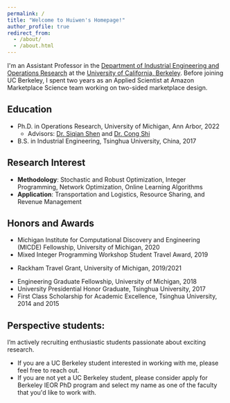 ```yaml
---
permalink: /
title: "Welcome to Huiwen's Homepage!"
author_profile: true
redirect_from: 
  - /about/
  - /about.html
---
```


I'm an Assistant Professor in the [Department of Industrial Engineering and Operations Research](https://ieor.berkeley.edu/) at the [University of California, Berkeley](https://www.berkeley.edu/). Before joining UC Berkeley, I spent two years as an Applied Scientist at Amazon Marketplace Science team working on two-sided marketplace design.

## Education
- Ph.D. in Operations Research, University of Michigan, Ann Arbor, 2022
  * Advisors: [Dr. Siqian Shen](https://websites.umich.edu/~siqian/index.html) and [Dr. Cong Shi](https://congshi-research.github.io/)
- B.S. in Industrial Engineering, Tsinghua University, China, 2017

## Research Interest
- **Methodology**: Stochastic and Robust Optimization, Integer Programming, Network Optimization, Online Learning Algorithms 
- **Application**: Transportation and Logistics, Resource Sharing, and Revenue Management 

## Honors and Awards
- Michigan Institute for Computational Discovery and Engineering (MICDE) Fellowship, University of Michigan, 2020 
- Mixed Integer Programming Workshop Student Travel Award, 2019
* Rackham Travel Grant, University of Michigan, 2019/2021
- Engineering Graduate Fellowship, University of Michigan, 2018
- University Presidential Honor Graduate, Tsinghua University, 2017 
- First Class Scholarship for Academic Excellence, Tsinghua University, 2014 and 2015


## Perspective students:
I’m actively recruiting enthusiastic students passionate about exciting research. 
 - If you are a UC Berkeley student interested in working with me, please feel free to reach out.
 - If you are not yet a UC Berkeley student, please consider apply for Berkeley IEOR PhD program and select my name as one of the faculty that you'd like to work with.
